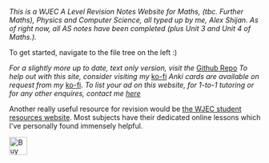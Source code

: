 *This is a WJEC A Level Revision Notes Website for Maths, (tbc. Further Maths), Physics and Computer Science, all typed up by me, Alex Shijan. As of right now, all AS notes have been completed (plus Unit 3 and Unit 4 of Maths.).* 

To get started, navigate to the file tree on the left :)

*For a slightly more up to date, text only version, visit the* [Github Repo](https://github.com/alexgshijan/rev_notes/tree/main/Revision%20Notes) 
*To help out with this site, consider visiting my* [ko-fi](https://ko-fi.com/c/ca30d02b84)
*Anki cards are available on request from my* [ko-fi](https://ko-fi.com/c/ca30d02b84).
*To list your ad on this website, for 1-to-1 tutoring or for any other enquires, contact me [here](mailto:alexgshijan@gmail.com)*

Another really useful resource for revision would be [the WJEC student resources website](https://www.wjec.co.uk/home/student-support/revision/revision-resources/). Most subjects have their dedicated online lessons which I've personally found immensely helpful.

<a href='https://ko-fi.com/U3U4VJQY5' target='_blank'><img height='36' style='border:0px;height:36px;' src='https://storage.ko-fi.com/cdn/kofi2.png?v=3' border='0' alt='Buy Me a Coffee at ko-fi.com' /></a>
